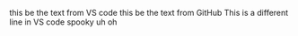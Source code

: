 this be the text from VS code
this be the text from GitHub
This is a different line in VS code spooky uh oh